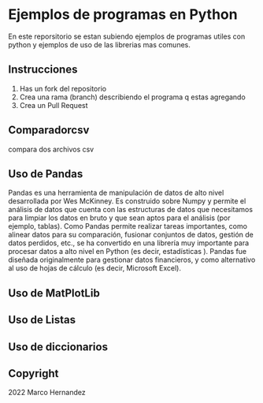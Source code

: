 # Ejemplos de programas en Python

En este reporsitorio se estan subiendo ejemplos de programas utiles con python y ejemplos de uso de las librerias mas comunes.

## Instrucciones

1. Has un fork del repositorio
2. Crea una rama (branch) describiendo el programa q estas agregando
3. Crea un Pull Request

## Comparadorcsv
compara dos archivos csv

## Uso de Pandas
Pandas es una herramienta de manipulación de datos de alto nivel desarrollada por Wes McKinney. Es construido sobre Numpy y permite el análisis de datos que cuenta con las estructuras de datos que necesitamos para limpiar los datos en bruto y que sean aptos para el análisis (por ejemplo, tablas). Como Pandas permite realizar tareas importantes, como alinear datos para su comparación, fusionar conjuntos de datos, gestión de datos perdidos, etc., se ha convertido en una librería muy importante para procesar datos a alto nivel en Python (es decir, estadísticas ). Pandas fue diseñada originalmente para gestionar datos financieros, y como alternativo al uso de hojas de cálculo (es decir, Microsoft Excel).

## Uso de MatPlotLib


## Uso de Listas


## Uso de diccionarios


## Copyright
2022 Marco Hernandez